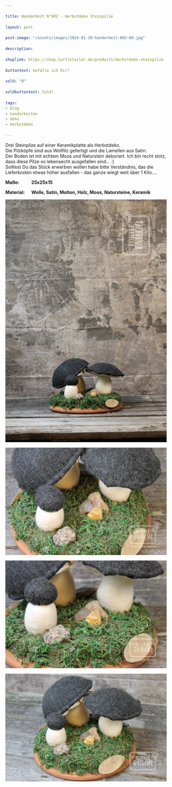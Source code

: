 ```yaml
---

title: Handarbeit N°002 - Herbstdeko Steinpilze

layout: post

post-image: "/assets/images/2024-01-30-handarbeit-002-00.jpg"

description:

shoplink: https://shop.turtletailor.de/products/herbstdeko-steinpilze

buttontext: Gefalle ich Dir?

sold: "0"

soldbuttontext: Sold!

tags:
- blog
- handarbeiten
- deko
- herbstdeko

---
```


Drei Steinpilze auf einer Keramikplatte als Herbstdeko.  
Die Pilzköpfe sind aus Wollfilz gefertigt und die Lamellen aus Satin.  
Der Boden ist mit echtem Moos und Naturstein dekoriert.
Ich bin recht stolz, dass diese Pilze so lebensecht ausgefallen sind... :)  
Solltest Du das Stück erwerben wollen habe bitte Verständnis, das die Lieferkosten etwas höher ausfallen - das ganze wiegt weit über 1 Kilo....

**Maße: &emsp; &emsp; 25x25x15**

**Material: &emsp; Wolle, Satin, Molton, Holz, Moos, Natursteine, Keramik**

![handarbeit_01](/assets/images/2024-01-30-handarbeit-002-01.jpg)<br>

![handarbeit_02](/assets/images/2024-01-30-handarbeit-002-02.jpg)<br>

![handarbeit_03](/assets/images/2024-01-30-handarbeit-002-03.jpg)<br>

![handarbeit_04](/assets/images/2024-01-30-handarbeit-002-04.jpg)